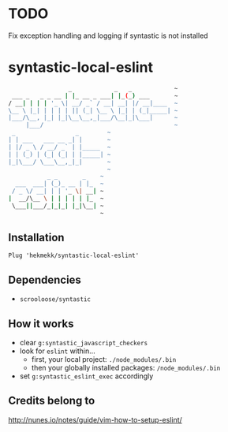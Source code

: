 TODO
====
Fix exception handling and logging if syntastic is not installed

syntastic-local-eslint
======================

```bash
                 _            _   _            ~
 ___ _   _ _ __ | |_ __ _ ___| |_(_) ___       ~
/ __| | | | '_ \| __/ _` / __| __| |/ __|____  ~
\__ \ |_| | | | | || (_| \__ \ |_| | (_|_____| ~
|___/\__, |_| |_|\__\__,_|___/\__|_|\___|      ~
     |___/                                     ~
 _                 _        ~
| | ___   ___ __ _| |       ~
| |/ _ \ / __/ _` | |_____  ~
| | (_) | (_| (_| | |_____| ~
|_|\___/ \___\__,_|_|       ~
                            ~
           _ _       _    ~
  ___  ___| (_)_ __ | |_  ~
 / _ \/ __| | | '_ \| __| ~
|  __/\__ \ | | | | | |_  ~
 \___||___/_|_|_| |_|\__| ~
                          ~
```

Installation
------------
```vim
Plug 'hekmekk/syntastic-local-eslint'
```

Dependencies
------------
* `scrooloose/syntastic`

How it works
------------
* clear `g:syntastic_javascript_checkers`
* look for `eslint` within...
	* first, your local project: `./node_modules/.bin`
	* then your globally installed packages: `/node_modules/.bin`
* set `g:syntastic_eslint_exec` accordingly

Credits belong to
-----------------
http://nunes.io/notes/guide/vim-how-to-setup-eslint/
